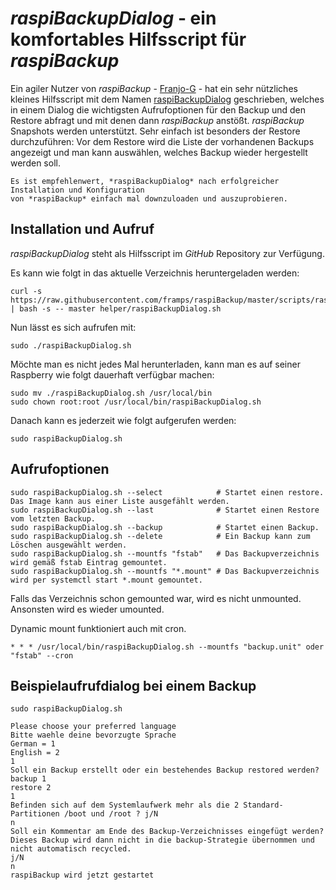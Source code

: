 # *raspiBackupDialog* - ein komfortables Hilfsscript für *raspiBackup*

Ein agiler Nutzer von *raspiBackup* - [Franjo-G](https://github.com/franjo-G) - hat ein sehr nützliches kleines
Hilfsscript mit dem Namen [raspiBackupDialog](https://github.com/framps/raspiBackup/blob/master/helper/raspiBackupDialog.sh) geschrieben, welches in einem Dialog
die wichtigsten Aufrufoptionen für den Backup und den Restore abfragt und mit
denen dann *raspiBackup* anstößt. *raspiBackup* Snapshots werden unterstützt. Sehr
einfach ist besonders der Restore durchzuführen: Vor dem Restore wird die Liste
der vorhandenen Backups angezeigt und man kann auswählen, welches Backup
wieder hergestellt werden soll.

``` admonish info title="Hinweis"
Es ist empfehlenwert, *raspiBackupDialog* nach erfolgreicher Installation und Konfiguration
von *raspiBackup* einfach mal downzuloaden und auszuprobieren.
```

## Installation und Aufruf

*raspiBackupDialog* steht als Hilfsscript im *GitHub* Repository zur Verfügung.

Es kann wie folgt in das aktuelle Verzeichnis heruntergeladen werden:

```
curl -s https://raw.githubusercontent.com/framps/raspiBackup/master/scripts/raspiBackupDownloadFromGit.sh | bash -s -- master helper/raspiBackupDialog.sh
```

Nun lässt es sich aufrufen mit:

```
sudo ./raspiBackupDialog.sh
```

Möchte man es nicht jedes Mal herunterladen, kann man es auf seiner Raspberry wie folgt dauerhaft verfügbar machen:

```
sudo mv ./raspiBackupDialog.sh /usr/local/bin
sudo chown root:root /usr/local/bin/raspiBackupDialog.sh
```

Danach kann es jederzeit wie folgt aufgerufen werden:

```
sudo raspiBackupDialog.sh
```


## Aufrufoptionen

```
sudo raspiBackupDialog.sh --select            # Startet einen restore. Das Image kann aus einer Liste ausgefählt werden.
sudo raspiBackupDialog.sh --last              # Startet einen Restore vom letzten Backup.
sudo raspiBackupDialog.sh --backup            # Startet einen Backup.
sudo raspiBackupDialog.sh --delete            # Ein Backup kann zum Löschen ausgewählt werden.
sudo raspiBackupDialog.sh --mountfs "fstab"   # Das Backupverzeichnis wird gemäß fstab Eintrag gemountet.
sudo raspiBackupDialog.sh --mountfs "*.mount" # Das Backupverzeichnis wird per systemctl start *.mount gemountet.
```

Falls das Verzeichnis schon gemounted war, wird es nicht unmounted. Ansonsten wird es wieder umounted.

Dynamic mount funktioniert auch mit cron.

```
* * * /usr/local/bin/raspiBackupDialog.sh --mountfs "backup.unit" oder "fstab" --cron
```

## Beispielaufrufdialog bei einem Backup

```
sudo raspiBackupDialog.sh

Please choose your preferred language
Bitte waehle deine bevorzugte Sprache
German = 1
English = 2
1
Soll ein Backup erstellt oder ein bestehendes Backup restored werden?
backup 1
restore 2
1
Befinden sich auf dem Systemlaufwerk mehr als die 2 Standard-Partitionen /boot und /root ? j/N
n
Soll ein Kommentar am Ende des Backup-Verzeichnisses eingefügt werden?
Dieses Backup wird dann nicht in die backup-Strategie übernommen und nicht automatisch recycled.
j/N
n
raspiBackup wird jetzt gestartet
```

[.status]: translated
[.source]: https://www.linux-tips-and-tricks.de/de/raspibackupcategoried/637-raspibackupdialog-ein-komfortables-hilfsscript-fuer-raspibackup
[.source]: https://www.linux-tips-and-tricks.de/en/raspibackupcategorye/642-raspibackupdialog-a-convenient-helper-script-for-raspibackup
